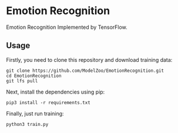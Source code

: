 # Emotion Recognition

Emotion Recognition Implemented by TensorFlow.

## Usage

Firstly, you need to clone this repository and download training data:

```
git clone https://github.com/ModelZoo/EmotionRecognition.git
cd EmotionRecognition
git lfs pull
```

Next, install the dependencies using pip:

```
pip3 install -r requirements.txt
```

Finally, just run training:

```
python3 train.py
```